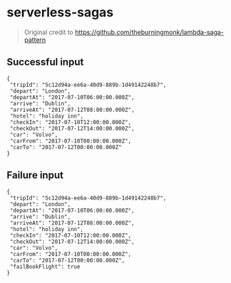 # serverless-sagas

> Original credit to https://github.com/theburningmonk/lambda-saga-pattern

## Successful input

```
{
 "tripId": "5c12d94a-ee6a-40d9-889b-1d49142248b7",
 "depart": "London",
 "departAt": "2017-07-10T06:00:00.000Z",
 "arrive": "Dublin",
 "arriveAt": "2017-07-12T08:00:00.000Z",
 "hotel": "holiday inn",
 "checkIn": "2017-07-10T12:00:00.000Z",
 "checkOut": "2017-07-12T14:00:00.000Z",
 "car": "Volvo",
 "carFrom": "2017-07-10T00:00:00.000Z",
 "carTo": "2017-07-12T00:00:00.000Z"
}
```

## Failure input

```
{
 "tripId": "5c12d94a-ee6a-40d9-889b-1d49142248b7",
 "depart": "London",
 "departAt": "2017-07-10T06:00:00.000Z",
 "arrive": "Dublin",
 "arriveAt": "2017-07-12T08:00:00.000Z",
 "hotel": "holiday inn",
 "checkIn": "2017-07-10T12:00:00.000Z",
 "checkOut": "2017-07-12T14:00:00.000Z",
 "car": "Volvo",
 "carFrom": "2017-07-10T00:00:00.000Z",
 "carTo": "2017-07-12T00:00:00.000Z",
 "failBookFlight": true
}
```
